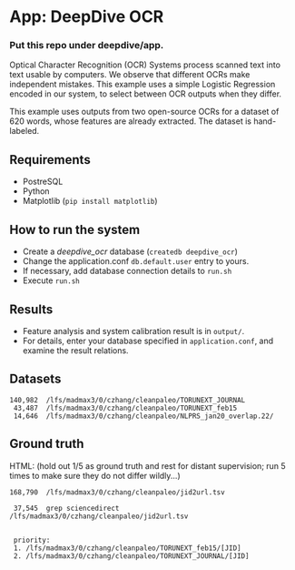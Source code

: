 App: DeepDive OCR
====

### Put this repo under deepdive/app.

Optical Character Recognition (OCR) Systems process scanned text into
text usable by computers. We observe that different OCRs make
independent mistakes. This example uses a simple Logistic Regression
encoded in our system, to select between OCR outputs when they differ.

This example uses outputs from two open-source OCRs for a dataset of 620
words, whose features are already extracted. The dataset is hand-
labeled.

Requirements
----

- PostreSQL
- Python
- Matplotlib (`pip install matplotlib`)

How to run the system
----

- Create a *deepdive_ocr* database (`createdb deepdive_ocr`)
- Change the application.conf `db.default.user` entry to yours.
- If necessary, add database connection details to `run.sh`
- Execute `run.sh`

Results
----

- Feature analysis and system calibration result is in `output/`.
- For details, enter your database specified in `application.conf`,
  and examine the result relations.


Datasets
----

    140,982  /lfs/madmax3/0/czhang/cleanpaleo/TORUNEXT_JOURNAL
     43,487  /lfs/madmax3/0/czhang/cleanpaleo/TORUNEXT_feb15
     14,646  /lfs/madmax3/0/czhang/cleanpaleo/NLPRS_jan20_overlap.22/



Ground truth
----

HTML: (hold out 1/5 as ground truth and rest for distant supervision; run 5 times to make sure they do not differ wildly...)

    168,790  /lfs/madmax3/0/czhang/cleanpaleo/jid2url.tsv

     37,545  grep sciencedirect /lfs/madmax3/0/czhang/cleanpaleo/jid2url.tsv
     

     priority: 
     1. /lfs/madmax3/0/czhang/cleanpaleo/TORUNEXT_feb15/[JID] 
     2. /lfs/madmax3/0/czhang/cleanpaleo/TORUNEXT_JOURNAL/[JID] 

